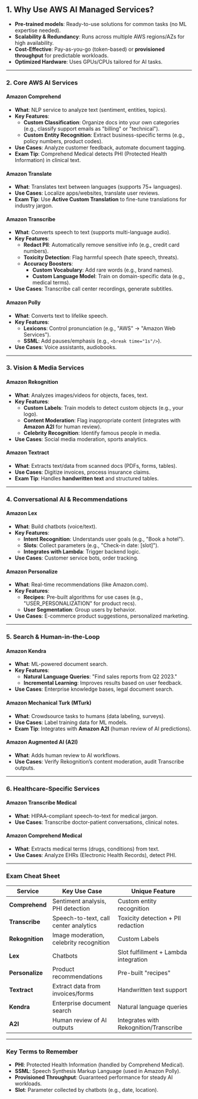 ## **1. Why Use AWS AI Managed Services?**  
- **Pre-trained models**: Ready-to-use solutions for common tasks (no ML expertise needed).  
- **Scalability & Redundancy**: Runs across multiple AWS regions/AZs for high availability.  
- **Cost-Effective**: Pay-as-you-go (token-based) or **provisioned throughput** for predictable workloads.  
- **Optimized Hardware**: Uses GPUs/CPUs tailored for AI tasks.  

---

### **2. Core AWS AI Services**  
#### **Amazon Comprehend**  
- **What**: NLP service to analyze text (sentiment, entities, topics).  
- **Key Features**:  
  - **Custom Classification**: Organize docs into your own categories (e.g., classify support emails as "billing" or "technical").  
  - **Custom Entity Recognition**: Extract business-specific terms (e.g., policy numbers, product codes).  
- **Use Cases**: Analyze customer feedback, automate document tagging.  
- **Exam Tip**: Comprehend Medical detects PHI (Protected Health Information) in clinical text.  

#### **Amazon Translate**  
- **What**: Translates text between languages (supports 75+ languages).  
- **Use Cases**: Localize apps/websites, translate user reviews.  
- **Exam Tip**: Use **Active Custom Translation** to fine-tune translations for industry jargon.  

#### **Amazon Transcribe**  
- **What**: Converts speech to text (supports multi-language audio).  
- **Key Features**:  
  - **Redact PII**: Automatically remove sensitive info (e.g., credit card numbers).  
  - **Toxicity Detection**: Flag harmful speech (hate speech, threats).  
  - **Accuracy Boosters**:  
    - **Custom Vocabulary**: Add rare words (e.g., brand names).  
    - **Custom Language Model**: Train on domain-specific data (e.g., medical terms).  
- **Use Cases**: Transcribe call center recordings, generate subtitles.  

#### **Amazon Polly**  
- **What**: Converts text to lifelike speech.  
- **Key Features**:  
  - **Lexicons**: Control pronunciation (e.g., "AWS" → "Amazon Web Services").  
  - **SSML**: Add pauses/emphasis (e.g., `<break time="1s"/>`).  
- **Use Cases**: Voice assistants, audiobooks.  

---

### **3. Vision & Media Services**  
#### **Amazon Rekognition**  
- **What**: Analyzes images/videos for objects, faces, text.  
- **Key Features**:  
  - **Custom Labels**: Train models to detect custom objects (e.g., your logo).  
  - **Content Moderation**: Flag inappropriate content (integrates with **Amazon A2I** for human review).  
  - **Celebrity Recognition**: Identify famous people in media.  
- **Use Cases**: Social media moderation, sports analytics.  

#### **Amazon Textract**  
- **What**: Extracts text/data from scanned docs (PDFs, forms, tables).  
- **Use Cases**: Digitize invoices, process insurance claims.  
- **Exam Tip**: Handles **handwritten text** and structured tables.  

---

### **4. Conversational AI & Recommendations**  
#### **Amazon Lex**  
- **What**: Build chatbots (voice/text).  
- **Key Features**:  
  - **Intent Recognition**: Understands user goals (e.g., "Book a hotel").  
  - **Slots**: Collect parameters (e.g., "Check-in date: [slot]").  
  - **Integrates with Lambda**: Trigger backend logic.  
- **Use Cases**: Customer service bots, order tracking.  

#### **Amazon Personalize**  
- **What**: Real-time recommendations (like Amazon.com).  
- **Key Features**:  
  - **Recipes**: Pre-built algorithms for use cases (e.g., "USER_PERSONALIZATION" for product recs).  
  - **User Segmentation**: Group users by behavior.  
- **Use Cases**: E-commerce product suggestions, personalized marketing.  

---

### **5. Search & Human-in-the-Loop**  
#### **Amazon Kendra**  
- **What**: ML-powered document search.  
- **Key Features**:  
  - **Natural Language Queries**: "Find sales reports from Q2 2023."  
  - **Incremental Learning**: Improves results based on user feedback.  
- **Use Cases**: Enterprise knowledge bases, legal document search.  

#### **Amazon Mechanical Turk (MTurk)**  
- **What**: Crowdsource tasks to humans (data labeling, surveys).  
- **Use Cases**: Label training data for ML models.  
- **Exam Tip**: Integrates with **Amazon A2I** (human review of AI predictions).  

#### **Amazon Augmented AI (A2I)**  
- **What**: Adds human review to AI workflows.  
- **Use Cases**: Verify Rekognition’s content moderation, audit Transcribe outputs.  

---

### **6. Healthcare-Specific Services**  
#### **Amazon Transcribe Medical**  
- **What**: HIPAA-compliant speech-to-text for medical jargon.  
- **Use Cases**: Transcribe doctor-patient conversations, clinical notes.  

#### **Amazon Comprehend Medical**  
- **What**: Extracts medical terms (drugs, conditions) from text.  
- **Use Cases**: Analyze EHRs (Electronic Health Records), detect PHI.  

---

### **Exam Cheat Sheet**  
| **Service**               | **Key Use Case**                          | **Unique Feature**                     |  
|---------------------------|-------------------------------------------|----------------------------------------|  
| **Comprehend**             | Sentiment analysis, PHI detection         | Custom entity recognition              |  
| **Transcribe**             | Speech-to-text, call center analytics     | Toxicity detection + PII redaction     |  
| **Rekognition**            | Image moderation, celebrity recognition   | Custom Labels                          |  
| **Lex**                    | Chatbots                                  | Slot fulfillment + Lambda integration  |  
| **Personalize**            | Product recommendations                  | Pre-built "recipes"                    |  
| **Textract**               | Extract data from invoices/forms          | Handwritten text support               |  
| **Kendra**                 | Enterprise document search                | Natural language queries               |  
| **A2I**                    | Human review of AI outputs               | Integrates with Rekognition/Transcribe |  

---

### **Key Terms to Remember**  
- **PHI**: Protected Health Information (handled by Comprehend Medical).  
- **SSML**: Speech Synthesis Markup Language (used in Amazon Polly).  
- **Provisioned Throughput**: Guaranteed performance for steady AI workloads.  
- **Slot**: Parameter collected by chatbots (e.g., date, location).  